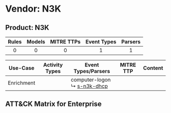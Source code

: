 Vendor: N3K
===========
Product: N3K
------------
| Rules | Models | MITRE TTPs | Event Types | Parsers |
|:-----:|:------:|:----------:|:-----------:|:-------:|
|   0   |   0    |     0      |      1      |    1    |

|  Use-Case  | Activity Types | Event Types/Parsers                                                            | MITRE TTP | Content |
|:----------:| -------------- | ------------------------------------------------------------------------------ | --------- | ------- |
| Enrichment | <ul></li></ul> |  computer-logon<br> ↳ [s-n3k-dhcp](../Parsers/parserContent_s-n3k-dhcp.md)<br> |           |         |

ATT&CK Matrix for Enterprise
----------------------------
